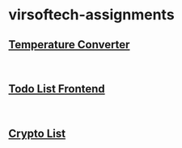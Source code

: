 # virsoftech-assignments

<h2><a href="https://github.com/santoshy1101/Temperature-Converter">Temperature Converter</a></h2>
<br>
<h2><a href="https://github.com/santoshy1101/Todo-List">Todo List Frontend</a></h2>
<br>
<h2><a href="https://github.com/santoshy1101/crypto-list">Crypto List</a></h2>

